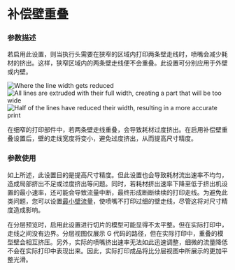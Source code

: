 补偿壁重叠
====
### **参数描述**
若启用此设置，则当执行头需要在狭窄的区域内打印两条壁走线时，喷嘴会减少耗材的挤出。这样，狭窄区域内的两条壁走线便不会重叠。此设置可分别应用于外壁或内壁。

![Where the line width gets reduced](../images/travel_compensate_overlapping_walls_enabled_schematic.svg)
![All lines are extruded with their full width, creating a part that will be too wide](../images/travel_compensate_overlapping_walls_enabled_disabled.png)
![Half of the lines have reduced their width, resulting in a more accurate print](../images/travel_compensate_overlapping_walls_enabled_enabled.png)

在细窄的打印部件中，若两条壁走线重叠，会导致耗材过度挤出。在启用补偿壁重叠设置后，壁的走线宽度将变小，避免过度挤出，从而提高尺寸精度。

### **参数使用**
如上所述，此设置目的是提高尺寸精度。但此设置也会导致耗材流出速率不均匀，造成局部挤出不足或过度挤出等问题。同时，若耗材挤出速率下降至低于挤出机设置的最小速率，还可能会导致流量中断，最终形成断断续续的打印走线。为避免此类问题，您可以设置[最小壁流量](wall_min_flow.md)，使喷嘴不打印过细的壁走线，尽管这将对尺寸精度造成影响。

在分层预览时，启用此设置进行切片的模型可能显得不太平整。但在实际打印中，走线之间没有边界。分层视图仅展示 G 代码的路径，但在实际打印中，重叠的模型壁会相互挤压。另外，实际的喷嘴挤出速率无法如此迅速调整，细微的流量降低不会在实际打印中表现出来。因此，实际打印成品将比分层视图中所展示的更加平整光滑。